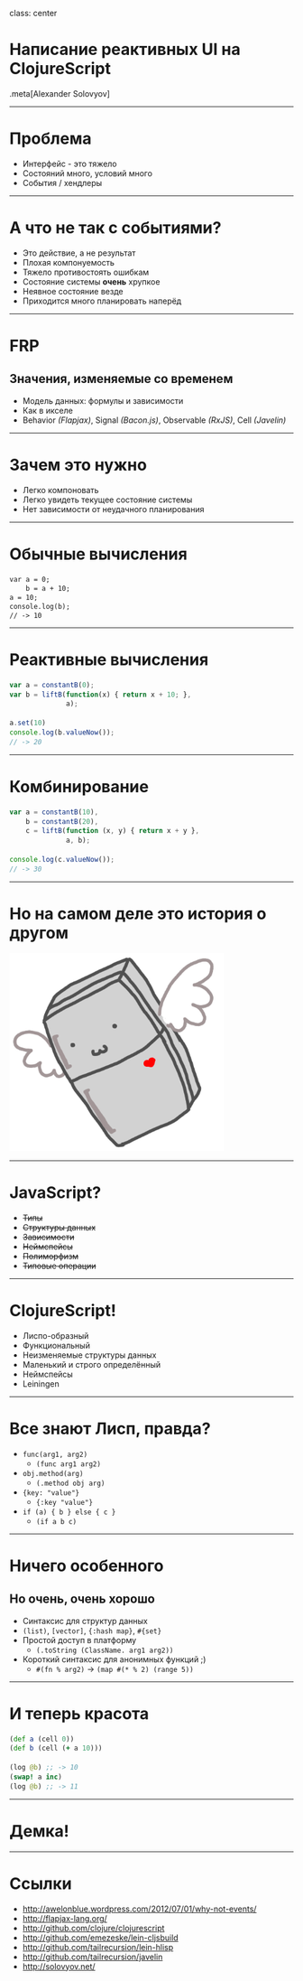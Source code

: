 class: center

# Написание реактивных UI на ClojureScript

.meta[Alexander Solovyov]

---

# Проблема

- Интерфейс - это тяжело
- Состояний много, условий много
- События / хендлеры

---

<!-- http://awelonblue.wordpress.com/2012/07/01/why-not-events/ -->

# А что не так с событиями?

- Это действие, а не результат
- Плохая компонуемость
- Тяжело противостоять ошибкам
- Состояние системы **очень** хрупкое
- Неявное состояние везде
- Приходится много планировать наперëд

---

# FRP

## Значения, изменяемые со временем

- Модель данных: формулы и зависимости
- Как в икселе
- Behavior *(Flapjax)*, Signal *(Bacon.js)*, Observable *(RxJS)*, Cell *(Javelin)*

---

# Зачем это нужно

- Легко компоновать
- Легко увидеть текущее состояние системы
- Нет зависимости от неудачного планирования

---

# Обычные вычисления

    var a = 0;
        b = a + 10;
    a = 10;
    console.log(b);
    // -> 10

---

# Реактивные вычисления

```javascript
var a = constantB(0);
var b = liftB(function(x) { return x + 10; },
              a);

a.set(10)
console.log(b.valueNow());
// -> 20
```

---

# Комбинирование

```javascript
var a = constantB(10),
    b = constantB(20),
    c = liftB(function (x, y) { return x + y },
              a, b);

console.log(c.valueNow());
// -> 30
```

---

# Но на самом деле это история о другом

![Летающий холодильник](Flying_Fridge_by_DanisMuffins.png?1)

---

# JavaScript?

- <s>Типы</s>
- <s>Структуры данных</s>
- <s>Зависимости</s>
- <s>Неймспейсы</s>
- <s>Полиморфизм</s>
- <s>Типовые операции</s>

---

# ClojureScript!

- Лиспо-образный
- Функциональный
- Неизменяемые структуры данных
- Маленький и строго определëнный
- Неймспейсы
- Leiningen

---

# Все знают Лисп, правда?

- `func(arg1, arg2)`
  - `(func arg1 arg2)`
- `obj.method(arg)`
  - `(.method obj arg)`
- `{key: "value"}`
  - `{:key "value"}`
- `if (a) { b } else { c }`
  - `(if a b c)`

---

# Ничего особенного
## Но очень, очень хорошо

- Синтаксис для структур данных
 - `(list)`, `[vector]`, `{:hash map}`, `#{set}`
- Простой доступ в платформу
  - `(.toString (ClassName. arg1 arg2))`
- Короткий синтаксис для анонимных функций ;)
  - `#(fn % arg2)` -> `(map #(* % 2) (range 5))`

---

# И теперь красота

```clojure
(def a (cell 0))
(def b (cell (+ a 10)))

(log @b) ;; -> 10
(swap! a inc)
(log @b) ;; -> 11
```

---

# Демка!

---

# Ссылки

- http://awelonblue.wordpress.com/2012/07/01/why-not-events/
- http://flapjax-lang.org/
- http://github.com/clojure/clojurescript
- http://github.com/emezeske/lein-cljsbuild
- http://github.com/tailrecursion/lein-hlisp
- http://github.com/tailrecursion/javelin
- http://solovyov.net/
